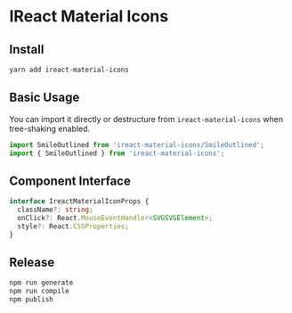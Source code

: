 # IReact Material Icons

## Install

```bash
yarn add ireact-material-icons
```

## Basic Usage

You can import it directly or destructure from `ireact-material-icons` when tree-shaking enabled.

```ts
import SmileOutlined from 'ireact-material-icons/SmileOutlined';
import { SmileOutlined } from 'ireact-material-icons';
```

## Component Interface

```ts
interface IreactMaterialIconProps {
  className?: string;
  onClick?: React.MouseEventHandler<SVGSVGElement>;
  style?: React.CSSProperties;
}
```

## Release

```bash
npm run generate
npm run compile
npm publish
```
